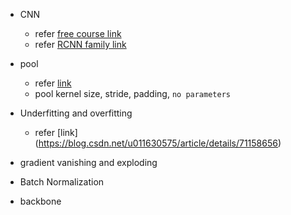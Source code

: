 * CNN
   * refer [free course link](https://courses.analyticsvidhya.com/courses/take/convolutional-neural-networks-cnn-from-scratch/texts/10846517-the-ouput-layer)
   * refer [RCNN family link](https://www.analyticsvidhya.com/blog/2018/10/a-step-by-step-introduction-to-the-basic-object-detection-algorithms-part-1/)
* pool

    * refer [link](https://blog.csdn.net/qq_29381089/article/details/80688255)
    * pool kernel size, stride, padding, `no parameters`
* Underfitting and  overfitting
  * refer [link] (https://blog.csdn.net/u011630575/article/details/71158656)
* gradient vanishing and exploding

* Batch Normalization

* backbone
